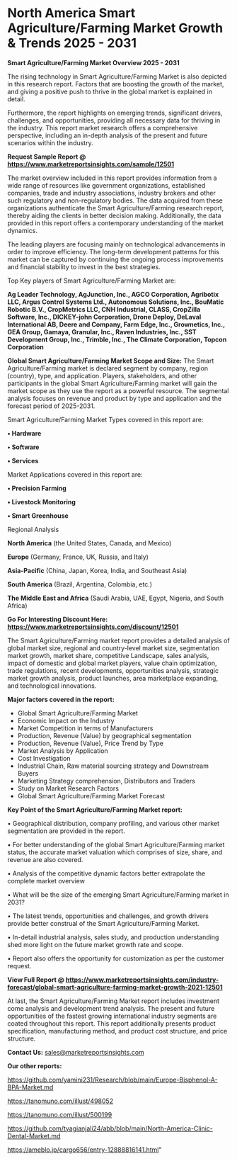  # North America Smart Agriculture/Farming Market Growth & Trends 2025 - 2031

<Strong> Smart Agriculture/Farming Market Overview 2025 - 2031</strong>

The rising technology in Smart Agriculture/Farming Market is also depicted in this research report. Factors that are boosting the growth of the market, and giving a positive push to thrive in the global market is explained in detail.

Furthermore, the report highlights on emerging trends, significant drivers, challenges, and opportunities, providing all necessary data for thriving in the industry. This report market research offers a comprehensive perspective, including an in-depth analysis of the present and future scenarios within the industry.

<strong>Request Sample Report @ <a href=https://www.marketreportsinsights.com/sample/12501>https://www.marketreportsinsights.com/sample/12501</a></strong>

The market overview included in this report provides information from a wide range of resources like government organizations, established companies, trade and industry associations, industry brokers and other such regulatory and non-regulatory bodies. The data acquired from these organizations authenticate the Smart Agriculture/Farming research report, thereby aiding the clients in better decision making. Additionally, the data provided in this report offers a contemporary understanding of the market dynamics.

The leading players are focusing mainly on technological advancements in order to improve efficiency. The long-term development patterns for this market can be captured by continuing the ongoing process improvements and financial stability to invest in the best strategies.

Top Key players of Smart Agriculture/Farming Market are:

<strong>Ag Leader Technology, AgJunction, Inc., AGCO Corporation, Agribotix LLC, Argus Control Systems Ltd., Autonomous Solutions, Inc., BouMatic Robotic B.V., CropMetrics LLC, CNH Industrial, CLASS, CropZilla Software, Inc., DICKEY-john Corporation, Drone Deploy, DeLaval International AB, Deere and Company, Farm Edge, Inc., Grownetics, Inc., GEA Group, Gamaya, Granular, Inc., Raven Industries, Inc., SST Development Group, Inc., Trimble, Inc., The Climate Corporation, Topcon Corporation</strong>

<strong><b>Global Smart Agriculture/Farming Market Scope and Size:</b></strong>
The Smart Agriculture/Farming market is declared segment by company, region (country), type, and application. Players, stakeholders, and other participants in the global Smart Agriculture/Farming market will gain the market scope as they use the report as a powerful resource. The segmental analysis focuses on revenue and product by type and application and the forecast period of 2025-2031.

Smart Agriculture/Farming Market Types covered in this report are:

<strong>• Hardware

• Software

• Services</strong>

Market Applications covered in this report are:

<strong>• Precision Farming

• Livestock Monitoring

• Smart Greenhouse</strong> 

Regional Analysis

<strong>North America</strong> (the United States, Canada, and Mexico)

<strong>Europe</strong> (Germany, France, UK, Russia, and Italy)

<strong>Asia-Pacific</strong> (China, Japan, Korea, India, and Southeast Asia)

<strong>South America</strong> (Brazil, Argentina, Colombia, etc.)

<strong>The Middle East and Africa</strong> (Saudi Arabia, UAE, Egypt, Nigeria, and South Africa)

<strong>Go For Interesting Discount Here: <a href=https://www.marketreportsinsights.com/discount/12501>https://www.marketreportsinsights.com/discount/12501</a></strong>

The Smart Agriculture/Farming market report provides a detailed analysis of global market size, regional and country-level market size, segmentation market growth, market share, competitive Landscape, sales analysis, impact of domestic and global market players, value chain optimization, trade regulations, recent developments, opportunities analysis, strategic market growth analysis, product launches, area marketplace expanding, and technological innovations.

<strong><b>Major factors covered in the report:</b></strong>
<ul>
  <li>Global Smart Agriculture/Farming Market </li>
  <li>Economic Impact on the Industry</li>
  <li>Market Competition in terms of Manufacturers</li>
  <li>Production, Revenue (Value) by geographical segmentation</li>
  <li>Production, Revenue (Value), Price Trend by Type</li>
  <li>Market Analysis by Application</li>
  <li>Cost Investigation</li>
  <li>Industrial Chain, Raw material sourcing strategy and Downstream Buyers</li>
  <li>Marketing Strategy comprehension, Distributors and Traders</li>
  <li>Study on Market Research Factors</li>
  <li>Global Smart Agriculture/Farming Market Forecast</li>
</ul>

<strong><b>Key Point of the Smart Agriculture/Farming Market report:</b></strong>

• Geographical distribution, company profiling, and various other market segmentation are provided in the report.

• For better understanding of the global Smart Agriculture/Farming market status, the accurate market valuation which comprises of size, share, and revenue are also covered.

• Analysis of the competitive dynamic factors better extrapolate the complete market overview

• What will be the size of the emerging Smart Agriculture/Farming market in 2031?

• The latest trends, opportunities and challenges, and growth drivers provide better construal of the Smart Agriculture/Farming Market.

• In-detail industrial analysis, sales study, and production understanding shed more light on the future market growth rate and scope.

• Report also offers the opportunity for customization as per the customer request.

<strong><b>View Full Report @ <a href=https://www.marketreportsinsights.com/industry-forecast/global-smart-agriculture-farming-market-growth-2021-12501>https://www.marketreportsinsights.com/industry-forecast/global-smart-agriculture-farming-market-growth-2021-12501</a></b></strong>


At last, the Smart Agriculture/Farming Market report includes investment come analysis and development trend analysis. The present and future opportunities of the fastest growing international industry segments are coated throughout this report. This report additionally presents product specification, manufacturing method, and product cost structure, and price structure.

<strong>Contact Us:</strong>
sales@marketreportsinsights.com

<strong>Our other reports:</strong>

<a href=https://github.com/yamini231/Research/blob/main/Europe-Bisphenol-A-BPA-Market.md>https://github.com/yamini231/Research/blob/main/Europe-Bisphenol-A-BPA-Market.md</a>

<a href=https://tanomuno.com/illust/498052>https://tanomuno.com/illust/498052</a>

<a href=https://tanomuno.com/illust/500199>https://tanomuno.com/illust/500199</a>

<a href=https://github.com/tyagianjali24/abb/blob/main/North-America-Clinic-Dental-Market.md>https://github.com/tyagianjali24/abb/blob/main/North-America-Clinic-Dental-Market.md</a>

<a href=https://ameblo.jp/cargo656/entry-12888816141.html>https://ameblo.jp/cargo656/entry-12888816141.html</a>"
